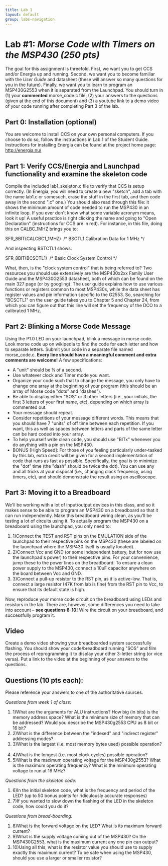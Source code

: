 ```yaml
---
title: Lab 1
layout: default
group: labs-navigation
---
```


# Lab #1: _Morse Code with Timers on the MSP430 (250 pts)_

The goal for this assignment is threefold. First, we want you to get CCS and/or Energia up and running. Second, we want you to become familiar with the _User Guide_ and datasheet (these will answer so many questions for you in the future). Finally, we want you to learn to program an MSP430G2553 when it is separated from the Launchpad. You should turn in (1) your **commented** morse\_code.c file, (2) your answers to the questions (given at the end of this document) and (3) a youtube link to a demo video of your code running after completing Part 3 of the lab.

## Part 0: Installation (optional)

You are welcome to install CCS on your own personal computers. If you choose to do so, follow the instructions in Lab 1 of the Student Guide. Instructions for installing Energia can be found at the project home page: http://energia.nu/

## Part 1: Verify CCS/Energia and Launchpad functionality and examine the skeleton code

Compile the included lab1\_skeleton.c file to verify that CCS is setup correctly. (In Energia, you will need to create a new "sketch", add a tab with the name lab1.c or somesuch, erase the stuff in the first tab, and then code away in the second ".c" one.) You should also read through this file: it shows the minimum amount of code needed to run the MSP430 in an infinite loop. If you ever don't know what some variable acronym means, look it up! A useful practice is right clicking the name and going to "Open Declaration" (instructions for CCS are in red). For instance, in this file, doing this on CALBC\_1MHZ brings you to:

SFR\_8BIT(CALCBC1\_1MHZ) &nbsp;/\* BSCTL1 Calibration Data for 1 MHz \*/

And inspecting BSTCTL1 shows:

SFR\_8BIT(BCSCTL1) &nbsp;/\* Basic Clock System Control \*/

What, then, is the "clock system control" that is being referred to? Two resources you should use extensively are the MSP430x2xx Family User Guide and the MSP430G2553 datasheet, both of which can be found on the main 327 page (or by googling). The user guide explains how to use various functions or registers common to most MSP430s, while the data sheet has register values and pin information specific to the G2553. So, searching for "BCSCTL1" on the user guide takes you to Chapter 5 and Chapter 24, from which you can figure out that this line will set the frequency of the DCO to a calibrated 1 MHz.

## Part 2: Blinking a Morse Code Message

Using the P1.0 LED on your launchpad, blink a message in morse code. Look morse code up on wikipedia to find the code for each letter and how to separate letters. Submit your code in a separate file named morse\_code.c. **Every line should have a meaningful comment and extra comments are welcome!** A few specifications:

- A "unit" should be ¼ of a second.&nbsp;
- Use whatever clock and Timer mode you want.&nbsp;
- Organize your code such that to change the message, you only have to change one array at the beginning of your program (this should be an array of Morse code "dots" and "dashes").&nbsp;
- Be able to display either "SOS" or 3 other letters (i.e., your initials, the first 3 letters of your first name, etc), depending on which array is commented out.&nbsp;
- Your message should repeat.&nbsp;
- Consider repetitions of your message different words. This means that you should have 7 "units" of off time between each repetition. If you want, this as well as spaces between letters and parts of the same letter can be hard coded into your array.&nbsp;
- To help yourself write clean code, you should use "BITx" whenever you do anything with a pin on the MSP430.&nbsp;
- BONUS [High Speed]: For those of you feeling particularly under-tasked by this lab, extra credit will be given for a second implementation of code that runs as fast as possible. Specifically, the goal is to minimize the "dot" time (the "dash" should be twice the dot). You can use any and all tricks at your disposal (i.e., changing clock frequency, using timers, etc), and should demonstrate the result using an oscilloscope. &nbsp;

## Part 3: Moving it to a Breadboard

We'll be working with a lot of input/output devices in this class, and so it makes sense to be able to program an MSP430 on a breadboard so that it can run independently. Make this breadboard wiring clean, as you'll be testing a lot of circuits using it. To actually program the MSP430 on a breadboard using the launchpad, you only need to:

1. 1)Connect the TEST and RST pins on the EMULATION side of the launchpad to their respective pins on the MSP430 (these are labeled on the launchpad where the MSP430 itself is usually located). &nbsp;
2. 2)Connect Vcc and GND (or some independent battery, but for now use the launchpad's power) to their respective pins. For your convenience, jump these to the power lines on the breadboard. To ensure a clean power supply to the MSP430, connect a 10uF capacitor anywhere on the board between Vcc and GND.&nbsp;
3. 3)Connect a pull-up resistor to the RST pin, as it is active-low. That is, connect a large resistor (47K from lab is fine) from the RST pin to Vcc, to ensure that its default state is high. &nbsp;

Now, reproduce your morse code circuit on the breadboard using LEDs and resistors in the lab. There are, however, some differences you need to take into account – **see questions 8-10!** Wire the circuit on your breadboard, and successfully program it.

## Video

Create a demo video showing your breadboarded system successfully flashing. You should show your code/breadboard running "SOS" and film the process of reprogramming it to display your other 3-letter string (or vice versa). Put a link to the video at the beginning of your answers to the questions.

## Questions (10 pts each):

Please reference your answers to one of the authoritative sources.

_Questions from week 1 of class:_

1. 1)What are the arguments for ALU instructions? How big (in bits) is the memory address space? What is the minimum size of memory that can be addressed? Would you describe the MSP430g2553 CPU as 8 bit or 16 bit?&nbsp;
2. 2)What is the difference between the "indexed" and "indirect register" addressing modes?&nbsp;
3. 3)What is the largest (i.e. most memory bytes used) possible operation? &nbsp;
4. 4)What is the longest (i.e. most clock cycles) possible operation?&nbsp;
5. 5)What is the maximum operating voltage for the MSP430g2553? What is the maximum operating frequency? What is the minimum operating voltage to run at 16 MHz? &nbsp;

_Questions from the skeleton code:_

1. 6)In the initial skeleton code, what is the frequency and period of the LED? (up to 50 bonus points for ridiculously accurate responses)&nbsp;
2. 7)If you wanted to slow down the flashing of the LED in the skeleton code, how could you do it?&nbsp;

_Questions from bread-boarding:_

1. 8)What is the forward voltage on the LED? What is its maximum forward current? &nbsp;
2. 9)What is the supply voltage coming out of the MSP430? On the MSP430G2553, what is the maximum current any one pin can output? &nbsp;
3. 10)Using all this, what is the resistor value you should use to supply exactly this maximum current? To be safe when using the MSP430, should you use a larger or smaller resistor?&nbsp;

